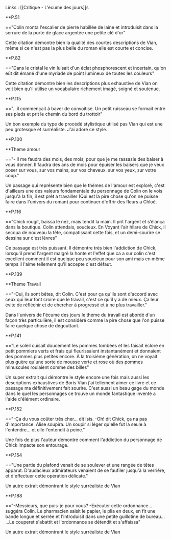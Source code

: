 Links : [[Critique - L'écume des jours]]s

**P.51

=="Colin monta l'escalier de pierre habillée de laine et introduisit dans la serrure de la porte de glace argentée une petite clé d'or"

Cette citation démontre bien la qualité des courtes descriptions de Vian, même si ce n'est pas la plus belle du roman elle est courte et concise.

**P.82

=="Dans le cristal le vin luisait d'un éclat phosphorescent et incertain, qu'on eût dit émané d'une myriade de point lumineux de toutes les couleurs"

Cette citation démontre bien les descriptions plus exhaustive de Vian on voit bien qu'il utilise un vocabulaire richement imagé, soigné et soutenue.

**P.115

=="...il commençait à baver de convoitise. Un petit ruisseau se formait entre ses pieds et prit le chemin du bord du trottoir"

Un bon exemple du type de procédé stylistique utilisé pas Vian qui est une peu grotesque et surréaliste. J'ai adoré ce style.

**P.100

**Theme amour

=="- Il me faudra des mois, des mois, pour que je me rassasie des baiser à vous donner. Il faudra des ans de mois pour épuiser les baisers que je veux poser sur vous, sur vos mains, sur vos cheveux. sur vos yeux, sur votre coup."

Un passage qui représente bien que le thèmes de l'amour est exploré, c'est d'ailleurs une des valeurs fondamentale du personnage de Colin on le vois jusqu'à la fin, il est prêt a travailler (Qui est la pire chose qu'on ne puisse faire dans l'univers du roman) pour continuer d'offrir des fleurs a Chloé.

**P.116

=="Chick rougit, baissa le nez, mais tendit la main. Il prit l'argent et s’élança dans la boutique. Colin attendais, soucieux. En Voyant l'air hilare de Chick, il secoua de nouveau la tête, compatissant cette fois, et un demi-sourire se dessina sur c'est lèvres"

Ce passage est très puissant. Il démontre très bien l'addiction de Chick, lorsqu'il prend l'argent malgré la honte et l'effet que ca a sur colin c'est excellent comment il est quelque peu soucieux pour son ami mais en même temps il l'aime tellement qu'il accepte c'est défaut.

**P.139

**Theme Travail

=="-Oui, ils sont bêtes, dit Colin. C'est pour ça qu'ils sont d'accord avec ceux qui leur font croire que le travail, c'est ce qu'il y a de mieux. Ça leur évite de réfléchir et de chercher à progressé et à ne plus travailler."

Dans l'univers de l'écume des jours le theme du travail est abordé d'un façon très particulière, il est considéré comme la pire chose que l'on puisse faire quelque chose de dégouttant. 

**P.141

=="Le soleil cuisait doucement les pommes tombées et les faisait éclore en petit pommiers verts et frais qui fleurissaient instantanément et donnaient des pommes plus petites encore.
À la troisième génération, on ne voyait plus guère qu'une sorte de mousse verte et rose où des pommes minuscules roulaient comme des billes"

Un super extrait qui démontre le style encore une fois mais aussi les descriptions exhaustives de Boris Vian j'ai tellement aimer ce livre et ce passage ma définitivement fait sourire. C'est aussi un beau gage du monde dans le quel les personnages ce trouve un monde fantastique inventé a l'aide d'élément ordinaire.

**P.152

=="-Ça du vous coûter très cher... dit Isis.
-Oh! dit Chick, ça na pas d'importance.
Alise soupira. Un soupir si léger qu'elle fut la seule à l'entendre... et elle l'entendit à peine."

Une fois de plus l'auteur démontre comment l'addiction du personnage de Chick impacte son entourage.

**P.154

=="Une partie du plafond venait de se soulever et une rangée
de têtes apparut. D'audacieux admirateurs venaient de se faufiler jusqu'à la verrière, et d'effectuer cette opération délicate."

Un autre extrait démontrant le style surréaliste de Vian

**P.188

=="-Messieurs, que puis-je pour vous?
-Exécuter cette ordonnance... suggéra Colin.
Le pharmacien saisit le papier, le plia en deux, en fit une bande longue et serrée et l'introduisit dans une petite guillotine de bureau... ...Le couperet s'abattit et l'ordonnance se détendit et s'affaissa"


Un autre extrait démontrant le style surréaliste de Vian